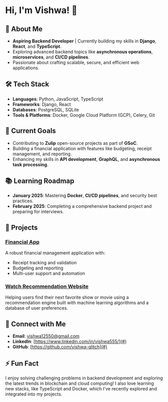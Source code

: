# Hi, I'm Vishwa! 👋

## 🌟 About Me

- **Aspiring Backend Developer** | Currently building my skills in **Django**, **React**, and **TypeScript**.
- Exploring advanced backend topics like **asynchronous operations**, **microservices**, and **CI/CD pipelines**.
- Passionate about crafting scalable, secure, and efficient web applications.

## 🛠 Tech Stack

- **Languages**: Python, JavaScript, TypeScript
- **Frameworks**: Django, React
- **Databases**: PostgreSQL, SQLite
- **Tools & Platforms**: Docker, Google Cloud Platform (GCP), Celery, Git

## 🚀 Current Goals

- Contributing to **Zulip** open-source projects as part of **GSoC**.
- Building a financial application with features like budgeting, receipt management, and reporting.
- Enhancing my skills in **API development**, **GraphQL**, and **asynchronous task processing**.

## 📚 Learning Roadmap

- **January 2025**: Mastering **Docker**, **CI/CD pipelines**, and security best practices.
- **February 2025**: Completing a comprehensive backend project and preparing for interviews.

## 📂 Projects

### [Financial App](#)

A robust financial management application with:

- Receipt tracking and validation
- Budgeting and reporting
- Multi-user support and automation

### [Watch Recommendation Website](#)

Helping users find their next favorite show or movie using a recommendation engine built with machine learning algorithms and a database of user preferences.

## 🔗 Connect with Me

- **Email**: [vishwa12550@gmail.com](mailto\:vishwa12550@gmail.com)
- **LinkedIn**: [https://www.linkedin.com/in/vishwa555/](#)
- **GitHub**: [https://github.com/vishwa-glitch](#)

## ⚡ Fun Fact

I enjoy solving challenging problems in backend development and exploring the latest trends in blockchain and cloud computing! I also love learning new stacks, like TypeScript and Docker, which I've recently explored and integrated into my projects.
